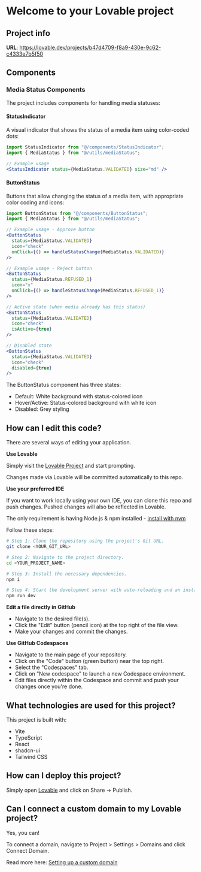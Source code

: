 
# Welcome to your Lovable project

## Project info

**URL**: https://lovable.dev/projects/b47d4709-f8a9-430e-9c62-c4333e7b5f50

## Components

### Media Status Components

The project includes components for handling media statuses:

#### StatusIndicator

A visual indicator that shows the status of a media item using color-coded dots:

```jsx
import StatusIndicator from "@/components/StatusIndicator";
import { MediaStatus } from "@/utils/mediaStatus";

// Example usage
<StatusIndicator status={MediaStatus.VALIDATED} size="md" />
```

#### ButtonStatus

Buttons that allow changing the status of a media item, with appropriate color coding and icons:

```jsx
import ButtonStatus from "@/components/ButtonStatus";
import { MediaStatus } from "@/utils/mediaStatus";

// Example usage - Approve button
<ButtonStatus 
  status={MediaStatus.VALIDATED} 
  icon="check"
  onClick={() => handleStatusChange(MediaStatus.VALIDATED)} 
/>

// Example usage - Reject button
<ButtonStatus 
  status={MediaStatus.REFUSED_1} 
  icon="x"
  onClick={() => handleStatusChange(MediaStatus.REFUSED_1)} 
/>

// Active state (when media already has this status)
<ButtonStatus 
  status={MediaStatus.VALIDATED} 
  icon="check"
  isActive={true}
/>

// Disabled state
<ButtonStatus 
  status={MediaStatus.VALIDATED} 
  icon="check"
  disabled={true}
/>
```

The ButtonStatus component has three states:
- Default: White background with status-colored icon
- Hover/Active: Status-colored background with white icon
- Disabled: Grey styling

## How can I edit this code?

There are several ways of editing your application.

**Use Lovable**

Simply visit the [Lovable Project](https://lovable.dev/projects/b47d4709-f8a9-430e-9c62-c4333e7b5f50) and start prompting.

Changes made via Lovable will be committed automatically to this repo.

**Use your preferred IDE**

If you want to work locally using your own IDE, you can clone this repo and push changes. Pushed changes will also be reflected in Lovable.

The only requirement is having Node.js & npm installed - [install with nvm](https://github.com/nvm-sh/nvm#installing-and-updating)

Follow these steps:

```sh
# Step 1: Clone the repository using the project's Git URL.
git clone <YOUR_GIT_URL>

# Step 2: Navigate to the project directory.
cd <YOUR_PROJECT_NAME>

# Step 3: Install the necessary dependencies.
npm i

# Step 4: Start the development server with auto-reloading and an instant preview.
npm run dev
```

**Edit a file directly in GitHub**

- Navigate to the desired file(s).
- Click the "Edit" button (pencil icon) at the top right of the file view.
- Make your changes and commit the changes.

**Use GitHub Codespaces**

- Navigate to the main page of your repository.
- Click on the "Code" button (green button) near the top right.
- Select the "Codespaces" tab.
- Click on "New codespace" to launch a new Codespace environment.
- Edit files directly within the Codespace and commit and push your changes once you're done.

## What technologies are used for this project?

This project is built with:

- Vite
- TypeScript
- React
- shadcn-ui
- Tailwind CSS

## How can I deploy this project?

Simply open [Lovable](https://lovable.dev/projects/b47d4709-f8a9-430e-9c62-c4333e7b5f50) and click on Share -> Publish.

## Can I connect a custom domain to my Lovable project?

Yes, you can!

To connect a domain, navigate to Project > Settings > Domains and click Connect Domain.

Read more here: [Setting up a custom domain](https://docs.lovable.dev/tips-tricks/custom-domain#step-by-step-guide)
